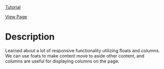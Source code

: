 [Tutorial](https://www.digitalocean.com/community/tutorials/how-to-use-float-and-columns-to-lay-out-content-with-css)

[View Page](https://bsmrdel101.github.io/HTML-CSS-Practice/tutorial_11/)

# Description

Learned about a lot of responsive functionality utilizing floats and columns. We can use foats to make content move to aside other content, and columns are useful for displaying columns on the page.
